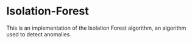 # Isolation-Forest

This is an implementation of the Isolation Forest algorithm, an algorithm used to detect anomalies.
